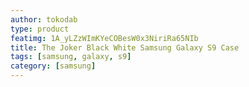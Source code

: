 ```yaml
---
author: tokodab
type: product
featimg: 1A_yLZzWImKYeCOBesW0x3NiriRa65NIb
title: The Joker Black White Samsung Galaxy S9 Case
tags: [samsung, galaxy, s9]
category: [samsung]
---
```

